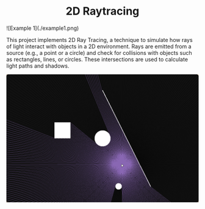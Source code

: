 <div align="center">

# 2D Raytracing

</div>
![Example 1](./example1.png)

This project implements 2D Ray Tracing, a technique to simulate how rays of light interact with objects in a 2D environment. Rays are emitted from a source (e.g., a point or a circle) and check for collisions with objects such as rectangles, lines, or circles. These intersections are used to calculate light paths and shadows.

![Example 2](./example2.png)
